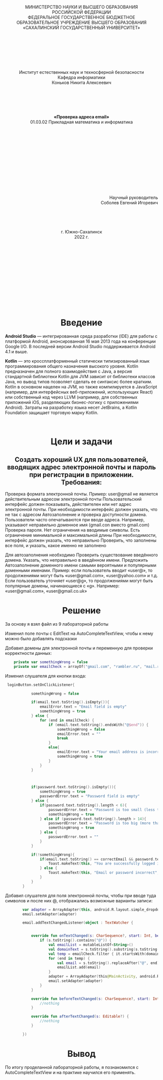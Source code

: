 <p align = "center">МИНИСТЕРСТВО НАУКИ И ВЫСШЕГО ОБРАЗОВАНИЯ<br>
РОССИЙСКОЙ ФЕДЕРАЦИИ<br>
ФЕДЕРАЛЬНОЕ ГОСУДАРСТВЕННОЕ БЮДЖЕТНОЕ<br>
ОБРАЗОВАТЕЛЬНОЕ УЧРЕЖДЕНИЕ ВЫСШЕГО ОБРАЗОВАНИЯ<br>
«САХАЛИНСКИЙ ГОСУДАРСТВЕННЫЙ УНИВЕРСИТЕТ»</p>
<br><br><br><br><br><br>
<p align = "center">Институт естественных наук и техносферной безопасности<br>Кафедра информатики<br>Коньков Никита Алексеевич</p>
<br><br><br>
<p align = "center"><br><strong>«Проверка адреса email»</strong><br>01.03.02 Прикладная математика и информатика</p>
<br><br><br><br><br><br><br><br><br><br><br><br>
<p align = "right">Научный руководитель<br>
Соболев Евгений Игоревич</p>
<br><br><br>
<p align = "center">г. Южно-Сахалинск<br>2022 г.</p>
<br><br><br><br><br><br><br><br><br><br><br><br>

<h1 align = "center">Введение</h1>

<p><b>Android Studio</b> — интегрированная среда разработки (IDE) для работы с платформой Android, анонсированная 16 мая 2013 года на конференции Google I/O. В последней версии Android Studio поддерживается Android 4.1 и выше.</p>
<p><b>Kotlin</b> — это кроссплатформенный статически типизированный язык программирования общего назначения высокого уровня. Kotlin предназначен для полного взаимодействия с Java, а версия стандартной библиотеки Kotlin для JVM зависит от библиотеки классов Java, но вывод типов позволяет сделать ее синтаксис более кратким. Kotlin в основном нацелен на JVM, но также компилируется в JavaScript (например, для интерфейсных веб-приложений, использующих React) или собственный код через LLVM (например, для собственных приложений iOS, разделяющих бизнес-логику с приложениями Android). Затраты на разработку языка несет JetBrains, а Kotlin Foundation защищает торговую марку Kotlin.</p>

<br>
<h1 align = "center">Цели и задачи</h1>

<h2 align = "center"><b> Создать хороший UX для пользователей, вводящих адрес электронной почты и пароль при регистрации в приложении. </b> <br>Требования:</h2>

<p>Проверка формата электронной почты. Пример: user@gmail не является действительным адресом электронной почты
Пользовательский интерфейс должен показывать, действителен или нет адрес электронной почты. При необходимости интерфейс должен указать, что не так с адресом
Автозаполнение и проверка доступности домена. Пользователи часто опечатываются при вводе адреса. Например, указывают неправильно доменное имя (gmail.con вместо gmail.com)
Проверка пароля. Нет ограничения на вводимые символы. Есть ограничение минимальной и максимальной длины
При необходимости, интерфейс должен указать, что неправильно
Проверить, что заполнены все поля, и указать, какое именно не заполнено</p>
<p>Для автозаполнения необходимо Проверить существование введённого домена. Указать, что неправильно в введённом имени. Предложить Автозаполнение доменного имени самыми вероятными и популярными доменными именами. Пример: если пользователь вводит «user@», то продолжениями могут быть «user@gmail.com», «user@yahoo.com» и т.д. Если пользователь уточняет «user@g», то продолжениями могут быть популярные домены, начинающиеся с «g». Например: «user@gmail.com», «user@gmail.co.uk»</p>



<h1 align = "center">Решение</h1>

<p>За основу я взял файл из 9 лабораторной работы</p>

<p>Изменил поле почты с EditText на AutoCompleteTextView, чтобы к нему можно было добавлять подсказки</p>

<p>Добавил домены для электронной почты и переменную для проверки корректности данных:</p>

```kotlin
    private var somethingWrong = false
    private var emailCheck = arrayOf("gmail.com", "rambler.ru", "mail.ru", "yandex.ru", "yahoo.com",)
```

<p>Изменил слушателя для кнопки входа:</p>

```kotlin
 loginButton.setOnClickListener{

            somethingWrong = false

            if(email.text.toString().isEmpty()){
                emailError.text = "Email field is empty"
                somethingWrong = true
            } else {
                for (end in emailCheck) {
                    if (email.text.toString().endsWith("@$end")) {
                        somethingWrong = false
                        emailError.text = ""
                        break
                    }
                    else{
                        emailError.text = "Your email address is incorrect"
                        somethingWrong = true
                    }
                }
            }



            if(password.text.toString().isEmpty()){
                somethingWrong = true
                passwordError.text = "Password field is empty"
            } else {
                if(password.text.toString().length < 6){
                    passwordError.text = "Password is too small (less than 6 letters)"
                    somethingWrong = true
                } else if (password.text.toString().length > 14){
                    passwordError.text = "Password is too big (more than 14 letters)"
                    somethingWrong = true
                } else {
                    passwordError.text = ""
                }
            }

            if(!somethingWrong){
                if(email.text.toString() == correctEmail && password.text.toString() == correctPassword){
                    Toast.makeText(this, "You are successfully logged in", Toast.LENGTH_SHORT).show()
                } else {
                    Toast.makeText(this, "Email or password incorrect", Toast.LENGTH_SHORT).show()
                }
            }
        }
```

<p>Добавил слушателя для поля электронной почты, чтобы при вводе туда символов и после них @, отображались возможные варианты записи:</p>

```kotlin
        var adapter = ArrayAdapter(this, android.R.layout.simple_dropdown_item_1line, emailCheck)
        email.setAdapter(adapter)

        email.addTextChangedListener(object : TextWatcher {


            override fun onTextChanged(s: CharSequence?, start: Int, before: Int, count: Int) {
                if (s.toString().contains("@")) {
                    val emailList = mutableListOf<String>()
                    val domainText = s.toString().substring(s.toString().indexOf("@") + 1)
                    val temp = emailCheck.filter { it.startsWith(domainText) }
                    for (end in temp) {
                        val email = s.toString().replaceAfter("@", end)
                        emailList.add(email)
                    }
                    adapter = ArrayAdapter(this@MainActivity, android.R.layout.simple_dropdown_item_1line, emailList)
                    email.setAdapter(adapter)
                }
            }

            override fun beforeTextChanged(s: CharSequence?, start: Int, count: Int, after: Int) {
                //nothing
            }

            override fun afterTextChanged(s: Editable?) {
                //nothing
            }

        })
```



<h1 align = "center">Вывод</h1>
<p>По итогу проделанной лабораторной работы, я познакомился с AutoCompleteTextView и на практике научился его применять.</p>
